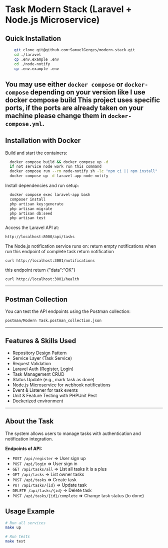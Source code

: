 # Task Modern Stack (Laravel + Node.js Microservice)

## Quick Installation

```bash
    git clone git@github.com:SamuelGerges/modern-stack.git
    cd ./laravel
    cp .env.example .env
    cd ./node-notify
    cp .env.example .env
```

You may use either `docker compose` or `docker-compose` depending on your version like I use docker compose build
This project uses specific ports, if the ports are already taken on your machine please change them in `docker-compose.yml`.
---

## Installation with Docker

Build and start the containers:
```bash
  docker compose build && docker compose up -d
  if not service node work run this command 
  docker compose run --rm node-notify sh -lc "npm ci || npm install"
  docker compose up -d laravel-app node-notify
```


Install dependencies and run setup:
```bash
  docker compose exec laravel-app bash
  composer install
  php artisan key:generate
  php artisan migrate
  php artisan db:seed
  php artisan test
```

Access the Laravel API at:
```
http://localhost:8000/api/tasks
```

The Node.js notification service runs on: return empty notifications when run 
this endpoint of complete task return  notification
```
curl http://localhost:3001/notifications  
```

this endpoint return {"data":"OK"}
```
curl http://localhost:3001/health
```

---

## Postman Collection

You can test the API endpoints using the Postman collection:

```
postman/Modern Task.postman_collection.json
```

---

## Features & Skills Used

* Repository Design Pattern
* Service Layer (Task Service)
* Request Validation
* Laravel Auth (Register, Login)
* Task Management CRUD
* Status Update (e.g., mark task as done)
* Node.js Microservice for webhook notifications
* Event & Listener for task events
* Unit & Feature Testing with PHPUnit Pest
* Dockerized environment

---

## About the Task

The system allows users to manage tasks with authentication and notification integration.

**Endpoints of API:**

* `POST /api/register` => User sign up
* `POST /api/login` => User sign in
* `GET /api/tasks/all` => List all tasks it is a plus 
* `GET /api/tasks` => List owner tasks
* `POST /api/tasks` => Create task
* `PUT /api/tasks/{id}` => Update task
* `DELETE /api/tasks/{id}` => Delete task
* `POST /api/tasks/{id}/complete` => Change task status (to done)



## Usage Example

```bash
# Run all services
make up

# Run tests
make test
```
